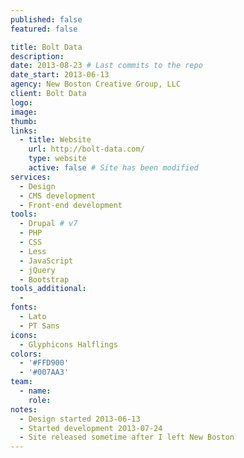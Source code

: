 ```yaml
---
published: false
featured: false

title: Bolt Data
description:
date: 2013-08-23 # Last commits to the repo
date_start: 2013-06-13
agency: New Boston Creative Group, LLC
client: Bolt Data
logo:
image:
thumb:
links:
  - title: Website
    url: http://bolt-data.com/
    type: website
    active: false # Site has been modified
services:
  - Design
  - CMS development
  - Front-end development
tools:
  - Drupal # v7
  - PHP
  - CSS
  - Less
  - JavaScript
  - jQuery
  - Bootstrap
tools_additional:
  -
fonts:
  - Lato
  - PT Sans
icons:
  - Glyphicons Halflings
colors:
  - '#FFD900'
  - '#007AA3'
team:
  - name:
    role:
notes:
  - Design started 2013-06-13
  - Started development 2013-07-24
  - Site released sometime after I left New Boston
---
```

